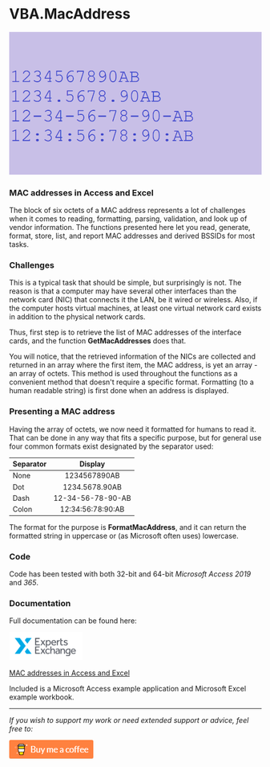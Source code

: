 # VBA.MacAddress

![Help](https://raw.githubusercontent.com/GustavBrock/VBA.MacAddress/master/images/EE%20Header.png)

### MAC addresses in Access and Excel
The block of six octets of a MAC address represents a lot of challenges when it comes to reading, formatting, parsing, validation, and look up of vendor information. The functions presented here let you read, generate, format, store, list, and report MAC addresses and derived BSSIDs for most tasks. 

### Challenges
This is a typical task that should be simple, but surprisingly is not. The reason is that a computer may have several other interfaces than the network card (NIC) that connects it the LAN, be it wired or wireless. Also, if the computer hosts virtual machines, at least one virtual network card exists in addition to the physical network cards.

Thus, first step is to retrieve the list of MAC addresses of the interface cards, and the function **GetMacAddresses** does that.

You will notice, that the retrieved information of the NICs are collected and returned in an array where the first item, the MAC address, is yet an array - an array of octets. 
This method is used throughout the functions as a convenient method that doesn't require a specific format. Formatting (to a human readable string) is first done when an address is displayed.

### Presenting a MAC address

Having the array of octets, we now need it formatted for humans to read it. That can be done in any way that fits a specific purpose, but for general use four common formats exist designated by the separator used:



|Separator|Display|
|---------|:-----:|
|None|1234567890AB|
|Dot|1234.5678.90AB|
|Dash|12-34-56-78-90-AB|
|Colon|12:34:56:78:90:AB|

The format for the purpose is **FormatMacAddress**, and it can return the formatted string in uppercase or (as Microsoft often uses) lowercase.

### Code ###
Code has been tested with both 32-bit and 64-bit *Microsoft Access 2019* and *365*.

### Documentation ###
Full documentation can be found here:

![EE Logo](https://raw.githubusercontent.com/GustavBrock/VBA.MacAddress/master/images/EE%20Logo.png) 

[MAC addresses in Access and Excel](https://www.experts-exchange.com/articles/33827/MAC-addresses-in-Access-and-Excel.html?preview=hKzA%2BRnLzj4%3D)

Included is a Microsoft Access example application and Microsoft Excel example workbook.

<hr>

*If you wish to support my work or need extended support or advice, feel free to:*

<p>

[<img src="https://raw.githubusercontent.com/GustavBrock/VBA.MacAddress/master/images/BuyMeACoffee.png">](https://www.buymeacoffee.com/gustav/)